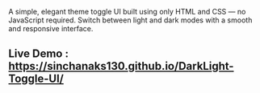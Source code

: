 A simple, elegant theme toggle UI built using only HTML and CSS — no JavaScript required. Switch between light and dark modes with a smooth and responsive interface.

## Live Demo : https://sinchanaks130.github.io/DarkLight-Toggle-UI/ 

